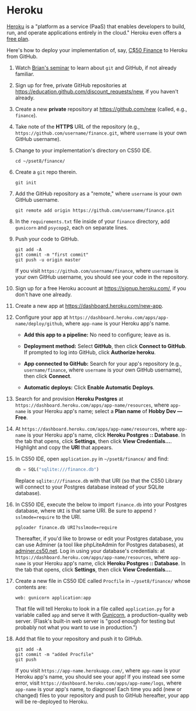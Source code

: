 # Heroku

[Heroku](https://www.heroku.com/) is a "platform as a service (PaaS) that enables developers to build, run, and operate applications entirely in the cloud." Heroku even offers a [free plan](https://www.heroku.com/pricing).

Here's how to deploy your implementation of, say, [C$50 Finance](https://cs50.harvard.edu/x/2020/tracks/web/finance/) to Heroku from GitHub.

1. Watch [Brian's seminar](https://youtu.be/MJUJ4wbFm_A) to learn about `git` and GitHub, if not already familiar.

1. Sign up for free, private GitHub repositories at <https://education.github.com/discount_requests/new>, if you haven't already.

1. Create a new **private** repository at <https://github.com/new> (called, e.g., `finance`).

1. Take note of the **HTTPS** URL of the repository (e.g., `https://github.com/username/finance.git`, where `username` is your own GitHub username).

1. Change to your implementation's directory on CS50 IDE.

    ```
    cd ~/pset8/finance/
    ```

1. Create a `git` repo therein.

    ```
    git init
    ```

1. Add the GitHub repository as a "remote," where `username` is your own GitHub username.

    ```
    git remote add origin https://github.com/username/finance.git
    ```
    
1. In the `requirements.txt` file inside of your `finance` directory, add `gunicorn` and `psycopg2`, each on separate lines.

1. Push your code to GitHub.

    ```
    git add -A
    git commit -m "first commit"
    git push -u origin master
    ```
    If you visit `https://github.com/username/finance`, where `username` is your own GitHub username, you should see your code in the repository.

1. Sign up for a free Heroku account at <https://signup.heroku.com/>, if you don't have one already.

1. Create a new app at <https://dashboard.heroku.com/new-app>.

1. Configure your app at `https://dashboard.heroku.com/apps/app-name/deploy/github`, where `app-name` is your Heroku app's name.

    * **Add this app to a pipeline:** No need to configure; leave as is.

    * **Deployment method:** Select **GitHub**, then click **Connect to GitHub**. If prompted to log into GitHub, click **Authorize heroku**.

    * **App connected to GitHub:** Search for your app's repository (e.g., `username/finance`, where `username` is your own GitHub username), then click **Connect**.

    * **Automatic deploys:** Click **Enable Automatic Deploys**.

1. Search for and provision **Heroku Postgres** at `https://dashboard.heroku.com/apps/app-name/resources`, where `app-name` is your Heroku app's name; select a **Plan name** of **Hobby Dev — Free**.

1. At `https://dashboard.heroku.com/apps/app-name/resources`, where `app-name` is your Heroku app's name, click **Heroku Postgres :: Database**. In the tab that opens, click **Settings**, then click **View Credentials...**. Highlight and copy the **URI** that appears.

1. In CS50 IDE, open `application.py` in `~/pset8/finance/` and find:

    ```py
    db = SQL("sqlite:///finance.db")
    ```

    Replace `sqlite:///finance.db` with that URI (so that the CS50 Library will connect to your Postgres database instead of your SQLite database).

1. In CS50 IDE, execute the below to import `finance.db` into your Postgres database, where `URI` is that same URI. Be sure to append `?sslmode=require` to the URI.

    ```
    pgloader finance.db URI?sslmode=require
    ```

    Thereafter, if you'd like to browse or edit your Postgres database, you can use Adminer (a tool like phpLiteAdmin for Postgres databases), at [adminer.cs50.net](https://adminer.cs50.net/). Log in using your database's credentials: at `https://dashboard.heroku.com/apps/app-name/resources`, where `app-name` is your Heroku app's name, click **Heroku Postgres :: Database**. In the tab that opens, click **Settings**, then click **View Credentials...**.

1. Create a new file in CS50 IDE called `Procfile` in `~/pset8/finance/` whose contents are:

    ```
    web: gunicorn application:app
    ```

   That file will tell Heroku to look in a file called `application.py` for a variable called `app` and serve it with [Gunicorn](http://gunicorn.org/), a production-quality web server. (Flask's built-in web server is "good enough for testing but probably not what you want to use in production.")

1. Add that file to your repository and push it to GitHub.

    ```
    git add -A
    git commit -m "added Procfile"
    git push
    ```

    If you visit `https://app-name.herokuapp.com/`, where `app-name` is your Heroku app's name, you should see your app! If you instead see some error, visit `https://dashboard.heroku.com/apps/app-name/logs`, where `app-name` is your app's name, to diagnose! Each time you add (new or changed) files to your repository and push to GitHub hereafter, your app will be re-deployed to Heroku.
